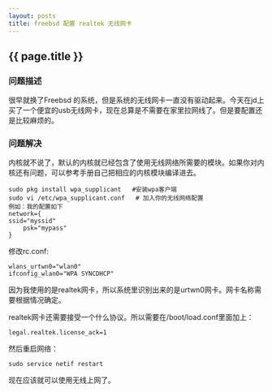 ```yaml
---
layout: posts
title: freebsd 配置 realtek 无线网卡
---
```


## {{ page.title }}

### 问题描述

很早就换了Freebsd 的系统，但是系统的无线网卡一直没有驱动起来。今天在jd上买了一个便宜的usb无线网卡，现在总算是不需要在家里拉网线了。但是要配置还是比较麻烦的。

### 问题解决

内核就不说了，默认的内核就已经包含了使用无线网络所需要的模块。如果你对内核还有问题，可以参考手册自己把相应的内核模块编译进去。

    sudo pkg install wpa_supplicant   #安装wpa客户端
    sudo vi /etc/wpa_supplicant.conf   # 加入你的无线网络配置
    例如：我的配置如下
    network={
	ssid="myssid"
    	psk="mypass"
    }

修改rc.conf:

    wlans_urtwn0="wlan0"
    ifconfig_wlan0="WPA SYNCDHCP"

因为我使用的是realtek网卡，所以系统里识别出来的是urtwn0网卡。网卡名称需要根据情况确定。

realtek网卡还需要接受一个什么协议。所以需要在/boot/load.conf里面加上：

    legal.realtek.license_ack=1

然后重启网络：

    sudo service netif restart

现在应该就可以使用无线上网了。



